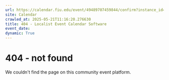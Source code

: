```yaml
---
url: https://calendar.fiu.edu/event/49489707459844/confirm?instance_id=49489707468041&return=https%3A%2F%2Fcalendar.fiu.edu%2Fmiami_beach_urban_studios_364
site: Calendar
crawled_at: 2025-05-21T11:16:20.276630
title: 404 - Localist Event Calendar Software
event_date: 
dynamic: True
---
```


# 404 - not found
We couldn't find the page on this community event platform.
